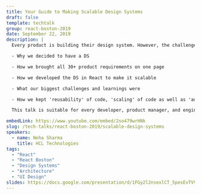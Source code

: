 ```yaml
---
title: Your Guide to Making Scalable Design Systems
draft: false
template: techtalk
group: react-boston-2019
date: September 22, 2019
description: |
  Every product is building their design system. However, the challenge comes when you have to build a scalable design system. Recently at my work we have developed a design system in React for 30+ enterprise products. In this talk, I will address:

  - Why we decided to have a DS

  - How we brought all 30+ product requirements on one page

  - How we developed the DS in React to make it scalable

  - What our biggest challenges and learnings were

  - How we kept 'reusability' of code, 'scaling' of code as well as 'adaption' of new technologies in mind while developing

  This talk is suitable for every developer, product manager, and engineering manager who wants to start with DS or have their own DS too.

embedLink: https://www.youtube.com/embed/2so479wrHNk
slug: /tech-talks/react-boston-2019/scalable-design-systems
speakers:
  - name: Neha Sharma
    title: HCL Technologies
tags:
  - "React"
  - "React Boston"
  - "Design Systems"
  - "Architecture"
  - "UI Design"
slides: https://docs.google.com/presentation/d/1FGy2l2nsexlCT_5pesEvTVVfvrxUqlh1T0BZ4eMPuWE/edit#slide=id.g600e8fdd63_0_107
---
```

